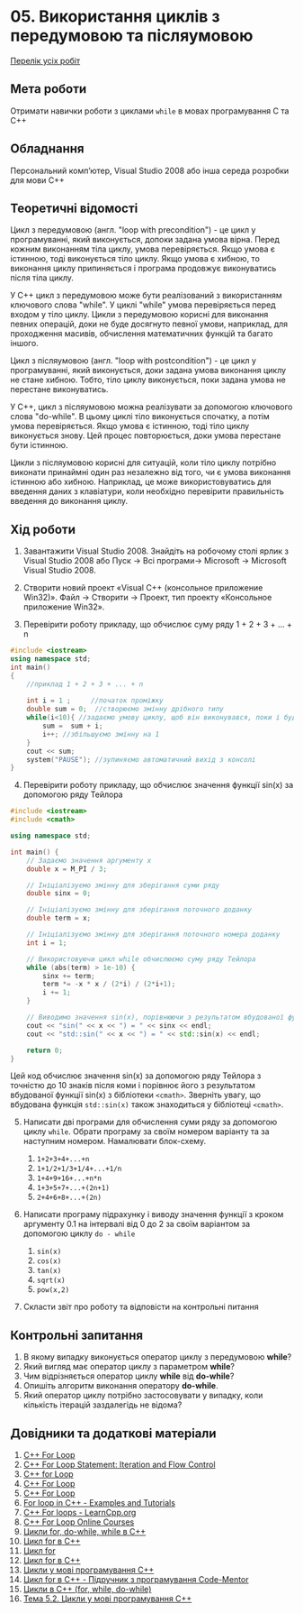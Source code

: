 # 05. Використання  циклів з передумовою та післяумовою

[Перелік усіх робіт](README.md)

## Мета роботи 

Отримати навички роботи з циклами `while` в мовах програмування C та С++

## Обладнання

Персональний комп’ютер, Visual Studio 2008 або інша середа розробки для мови C++

## Теоретичні відомості

Цикл з передумовою (англ. "loop with precondition") - це цикл у програмуванні, який виконується, допоки задана умова вірна. Перед кожним виконанням тіла циклу, умова перевіряється. Якщо умова є істинною, тоді виконується тіло циклу. Якщо умова є хибною, то виконання циклу припиняється і програма продовжує виконуватись після тіла циклу.

У C++ цикл з передумовою може бути реалізований з використанням ключового слова "while". У циклі "while" умова перевіряється перед входом у тіло циклу. Цикли з передумовою корисні для виконання певних операцій, доки не буде досягнуто певної умови, наприклад, для проходження масивів, обчислення математичних функцій та багато іншого.

Цикл з післяумовою (англ. "loop with postcondition") - це цикл у програмуванні, який виконується, доки задана умова виконання циклу не стане хибною. Тобто, тіло циклу виконується, поки задана умова не перестане виконуватись.

У C++, цикл з післяумовою можна реалізувати за допомогою ключового слова "do-while". В цьому циклі тіло виконується спочатку, а потім умова перевіряється. Якщо умова є істинною, тоді тіло циклу виконується знову. Цей процес повторюється, доки умова перестане бути істинною.

Цикли з післяумовою корисні для ситуацій, коли тіло циклу потрібно виконати принаймні один раз незалежно від того, чи є умова виконання істинною або хибною. Наприклад, це може використовуватись для введення даних з клавіатури, коли необхідно перевірити правильність введення до виконання циклу.

## Хід роботи

1. Завантажити Visual Studio 2008. Знайдіть на робочому столі ярлик з Visual Studio 2008 або Пуск → Всі програми→ Microsoft → Microsoft Visual Studio 2008.

2. Створити новий проект «Visual C++ (консольное приложение Win32)». Файл → Cтворити → Проект, тип проекту «Консольное приложение Win32».

3. Перевірити роботу прикладу, що обчислює суму ряду 1 + 2 + 3 + ... + n
```cpp
#include <iostream>
using namespace std;
int main()
{
    //приклад 1 + 2 + 3 + ... + n
    
    int i = 1 ;     //початок проміжку
    double sum = 0;  //створюємо змінну дрібного типу
    while(i<10){ //задаємо умову циклу, щоб він виконувався, поки і буде менше за 10
        sum =  sum + i;
        i++; //збільшуємо змінну на 1
    }
    cout << sum;
    system("PAUSE"); //зупиняємо автоматичний вихід з консолі
}
```

4. Перевірити роботу прикладу, що обчислює значення функції sin(x) за допомогою ряду Тейлора
   
```cpp
#include <iostream>
#include <cmath>

using namespace std;

int main() {
    // Задаємо значення аргументу x
    double x = M_PI / 3;

    // Ініціалізуємо змінну для зберігання суми ряду
    double sinx = 0;

    // Ініціалізуємо змінну для зберігання поточного доданку
    double term = x;

    // Ініціалізуємо змінну для зберігання поточного номера доданку
    int i = 1;

    // Використовуючи цикл while обчислюємо суму ряду Тейлора
    while (abs(term) > 1e-10) {
        sinx += term;
        term *= -x * x / (2*i) / (2*i+1);
        i += 1;
    }

    // Виводимо значення sin(x), порівнюючи з результатом вбудованої функції sin(x)
    cout << "sin(" << x << ") = " << sinx << endl;
    cout << "std::sin(" << x << ") = " << std::sin(x) << endl;

    return 0;
}
```
Цей код обчислює значення sin(x) за допомогою ряду Тейлора з точністю до 10 знаків після коми і порівнює його з результатом вбудованої функції sin(x) з бібліотеки `<cmath>`. Зверніть увагу, що вбудована функція `std::sin(x)` також знаходиться у бібліотеці `<cmath>`.

5. Написати дві програми для обчислення суми ряду за допомогою циклу `while`. Обрати програму за своїм номером варіанту та за наступним номером. Намалювати блок-схему.

	1. `1+2+3+4+...+n`
	2. `1+1/2+1/3+1/4+...+1/n` 
	3. `1+4+9+16+...+n*n` 
	4. `1+3+5+7+...+(2n+1)`
	5. `2+4+6+8+...+(2n)` 

6. Написати програму підрахунку і виводу значення функції з кроком аргументу 0.1 на інтервалі від 0 до 2 за своїм варіантом за допомогою циклу `do - while`
	
	1. `sin(x)`
	2. `cos(x)`
	3. `tan(x)`
	4. `sqrt(x)`
	5. `pow(x,2)`

7. Скласти звіт про роботу та відповісти на контрольні питання

## Контрольні запитання

1. В якому випадку виконується оператор циклу з передумовою **while**?
2. Який вигляд має оператор циклу з параметром **while**?
3. Чим відрізняється оператор циклу **while** від **do-while**?
4. Опишіть алгоритм виконання оператору **do-while**.
5. Який оператор циклу потрібно застосовувати у випадку, коли кількість ітерацій заздалегідь не відома?


## Довідники та додаткові матеріали

1. [C++ For Loop](https://www.geeksforgeeks.org/cpp-for-loop/) 
2. [C++ For Loop Statement: Iteration and Flow Control](https://www.programiz.com/cpp-programming/for-loop) 
3. [C++ for Loop](https://www.tutorialspoint.com/cplusplus/cpp_for_loop.htm) 
4. [C++ For Loop](https://www.w3schools.com/cpp/cpp_for_loop.asp) 
5. [C++ For Loop](https://www.javatpoint.com/cpp-for-loop) 
6. [For loop in C++ - Examples and Tutorials](https://www.techiedelight.com/for-loop-example-cpp/) 
7. [C++ For loops - LearnCpp.org](https://www.learn-cpp.org/en/For_loops) 
8. [C++ For Loop Online Courses](https://www.udemy.com/topic/cpp-for-loop/) 
9. [Цикли for, do-while, while в C++](https://studopedia.org.ua/1_158260_cykly-for-do-while-while-v-c.html) 
10. [Цикл for в C++](https://prog-cpp.ru/cikl-for-v-cpp/) 
11. [Цикл for](https://uk.wikipedia.org/wiki/%D0%A6%D0%B8%D0%BA%D0%BB_for) 
12. [Цикл for в C++](https://codelessons.ru/cplusplus/cikl-for-v-c.html) 
13. [Цикли у мові програмування С++](https://studway.com.ua/cplusplus/cikly-u-c/) 
14. [Цикл for в C++ - Підручник з програмування Code-Mentor](https://uk.code-mentor.org/cplusplus/for) 
15. [Цикли в С++ (for, while, do-while)](https://www.bestprog.net/uk/2018/01/23/cykly-v-c-for-while-do-while/) 
16. [Тема 5.2. Цикли у мові програмування С++](https://studway.com.ua/cplusplus/tema-5-2-cykli-u-c/)